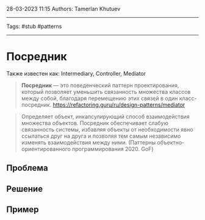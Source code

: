 28-03-2023
11:15
Authors: Tamerlan Khutuev
***
Tags: #stub #patterns 
***
# Посредник
Также известен как: Intermediary, Controller, Mediator

>**Посредник** — это поведенческий паттерн проектирования, который позволяет уменьшить связанность множества классов между собой, благодаря перемещению этих связей в один класс-посредник.
>https://refactoring.guru/ru/design-patterns/mediator

>Определяет объект, инкапсулирующий способ взаимодействия множества объектов. Посредник обеспечивает слабую связанность системы, избавляя объекты от необходимости явно ссылаться друг на друга и позволяя тем самым независимо изменять взаимодействия между ними.
>(Паттерны объектно-ориентированного программирования 2020. GoF)

## Проблема


## Решение


## Пример


